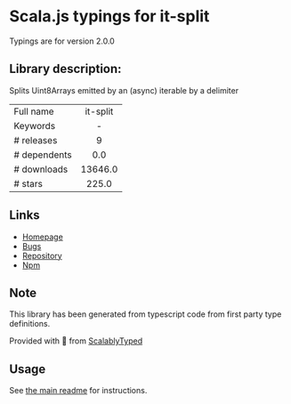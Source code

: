 
# Scala.js typings for it-split

Typings are for version 2.0.0

## Library description:
Splits Uint8Arrays emitted by an (async) iterable by a delimiter

|                    |                 |
| ------------------ | :-------------: |
| Full name          | it-split |
| Keywords           | - |
| # releases         | 9 |
| # dependents       | 0.0 |
| # downloads        | 13646.0 |
| # stars            | 225.0 |

## Links
- [Homepage](https://github.com/achingbrain/it/tree/master/packages/it-split#readme)
- [Bugs](https://github.com/achingbrain/it/issues)
- [Repository](https://github.com/achingbrain/it)
- [Npm](https://www.npmjs.com/package/it-split)
    


## Note
This library has been generated from typescript code from first party type definitions.

Provided with :purple_heart: from [ScalablyTyped](https://github.com/oyvindberg/ScalablyTyped)

## Usage
See [the main readme](../../readme.md) for instructions.


